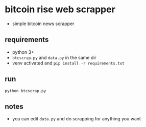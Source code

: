 # bitcoin rise web scrapper
- simple bitcoin news scrapper

## requirements
- python 3+
- ```btcscrap.py``` and ```data.py``` in the same dir
- venv activated and ```pip install -r requirements.txt```

## run
```python btcscrap.py```

## notes
- you can edit ```data.py``` and do scrapping for anything you want